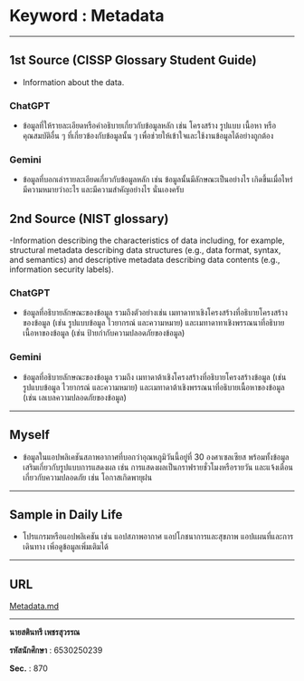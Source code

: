 #  Keyword : Metadata  

---

## 1st Source (CISSP Glossary Student Guide)
- Information about the data.

### ChatGPT  
- ข้อมูลที่ให้รายละเอียดหรือคำอธิบายเกี่ยวกับข้อมูลหลัก เช่น โครงสร้าง รูปแบบ เนื้อหา หรือคุณสมบัติอื่น ๆ ที่เกี่ยวข้องกับข้อมูลนั้น ๆ เพื่อช่วยให้เข้าใจและใช้งานข้อมูลได้อย่างถูกต้อง  

### Gemini  
- ข้อมูลที่บอกเล่ารายละเอียดเกี่ยวกับข้อมูลหลัก เช่น ข้อมูลนั้นมีลักษณะเป็นอย่างไร เกิดขึ้นเมื่อไหร่ มีความหมายว่าอะไร และมีความสำคัญอย่างไร นั่นเองครับ

## 2nd Source (NIST glossary)  
-Information describing the characteristics of data including, for example, structural metadata describing data structures (e.g., data format, syntax, and semantics) and descriptive metadata describing data contents (e.g., information security labels).

### ChatGPT
- ข้อมูลที่อธิบายลักษณะของข้อมูล รวมถึงตัวอย่างเช่น เมทาดาทาเชิงโครงสร้างที่อธิบายโครงสร้างของข้อมูล (เช่น รูปแบบข้อมูล ไวยากรณ์ และความหมาย) และเมทาดาทาเชิงพรรณนาที่อธิบายเนื้อหาของข้อมูล (เช่น ป้ายกำกับความปลอดภัยของข้อมูล)

### Gemini 
- ข้อมูลที่อธิบายลักษณะของข้อมูล รวมถึง เมทาดาต้าเชิงโครงสร้างที่อธิบายโครงสร้างข้อมูล (เช่น รูปแบบข้อมูล ไวยากรณ์ และความหมาย) และเมทาดาต้าเชิงพรรณนาที่อธิบายเนื้อหาของข้อมูล (เช่น เลเบลความปลอดภัยของข้อมูล)  

---

## Myself
- ข้อมูลในแอปพลิเคชันสภาพอากาศที่บอกว่าอุณหภูมิวันนี้อยู่ที่ 30 องศาเซลเซียส พร้อมทั้งข้อมูลเสริมเกี่ยวกับรูปแบบการแสดงผล เช่น การแสดงผลเป็นกราฟรายชั่วโมงหรือรายวัน และแจ้งเตือนเกี่ยวกับความปลอดภัย เช่น โอกาสเกิดพายุฝน  

---

## Sample in Daily Life
- โปรแกรมหรือแอปพลิเคชัน เช่น แอปสภาพอากาศ แอปโภชนาการและสุขภาพ แอปแผนที่และการเดินทาง เพิ่อดูข้อมูลเพิ่มเติมได้
---

## URL
[Metadata.md](https://github.com/FairFairFairFair/FairFairFairFair.github.io/blob/b4ba94e3431b3ed01da74c54cce0430fd3ad8feb/metadata.md)

---

**นายสตินทรี เพชรสุวรรณ**

**รหัสนักศึกษา** : 6530250239

**Sec.** : 870
